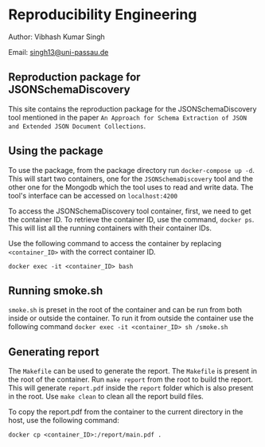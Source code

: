 # Reproducibility Engineering

Author: Vibhash Kumar Singh

Email: singh13@uni-passau.de

## Reproduction package for JSONSchemaDiscovery

This site contains the reproduction package for the JSONSchemaDiscovery tool mentioned in the paper `An Approach for Schema Extraction of JSON and Extended JSON Document Collections`. 

## Using the package

To use the package, from the package directory run `docker-compose up -d`. This will start two containers, one for the `JSONSchemaDiscovery` tool and the other one for the Mongodb which the tool uses to read and write data. The tool's interface can be accessed on `localhost:4200`

To access the JSONSchemaDiscovery tool container, first, we need to get the container ID. To retrieve the container ID, use the command, `docker ps`. This will list all the running containers with their container IDs.

Use the following command to access the container by replacing `<container_ID>` with the correct container ID.

`docker exec -it <container_ID> bash`

## Running smoke.sh
`smoke.sh` is preset in the root of the container and can be run from both inside or outside the container. To run it from outside the container use the following command
`docker exec -it <container_ID> sh /smoke.sh`

## Generating report
The `Makefile` can be used to generate the report. The `Makefile` is present in the root of the container. Run `make report` from the root to build the report. This will generate `report.pdf` inside the `report` folder which is also present in the root. Use `make clean` to clean all the report build files. 

To copy the report.pdf from the container to the current directory in the host, use the following command:

`docker cp <container_ID>:/report/main.pdf .`
